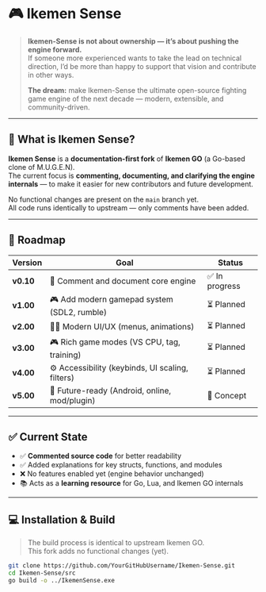 # 🎮 Ikemen Sense

> **Ikemen-Sense is not about ownership — it’s about pushing the engine forward.**  
> If someone more experienced wants to take the lead on technical direction, I’d be more than happy to support that vision and contribute in other ways.  
>  
> **The dream:** make Ikemen-Sense the ultimate open-source fighting game engine of the next decade — modern, extensible, and community-driven.

---

## 📌 What is Ikemen Sense?

**Ikemen Sense** is a **documentation-first fork** of **Ikemen GO** (a Go-based clone of M.U.G.E.N).  
The current focus is **commenting, documenting, and clarifying the engine internals** — to make it easier for new contributors and future development.

No functional changes are present on the `main` branch yet.  
All code runs identically to upstream — only comments have been added.

---

## 🧽 Roadmap

| Version | Goal | Status |
|--------|------|--------|
| **v0.10** | 📝 Comment and document core engine | ✅ In progress |
| **v1.00** | 🎮 Add modern gamepad system (SDL2, rumble) | ⏳ Planned |
| **v2.00** | 🧑‍🎨 Modern UI/UX (menus, animations) | ⏳ Planned |
| **v3.00** | 🎮 Rich game modes (VS CPU, tag, training) | ⏳ Planned |
| **v4.00** | ⚙️ Accessibility (keybinds, UI scaling, filters) | ⏳ Planned |
| **v5.00** | 🚀 Future-ready (Android, online, mod/plugin) | 🔮 Concept |

---

## ✅ Current State

- ✅ **Commented source code** for better readability  
- ✅ Added explanations for key structs, functions, and modules  
- ❌ No features enabled yet (engine behavior unchanged)  
- 📚 Acts as a **learning resource** for Go, Lua, and Ikemen GO internals

---

## 💻 Installation & Build

> The build process is identical to upstream Ikemen GO.  
> This fork adds no functional changes (yet).

```bash
git clone https://github.com/YourGitHubUsername/Ikemen-Sense.git
cd Ikemen-Sense/src
go build -o ../IkemenSense.exe
